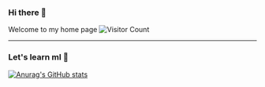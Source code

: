### Hi there 👋

<!-- 访客统计
-->
Welcome to my home page ![Visitor Count](https://profile-counter.glitch.me/lyhgalaxy/count.svg)

****

### Let's learn ml 👋

<!-- GitHub 统计卡片
   链接：https://github.com/anuraghazra/github-readme-stats/blob/master/docs/readme_cn.md
-->
[![Anurag's GitHub stats](https://github-readme-stats.vercel.app/api?username=lyhgalaxy&theme=buefy)](https://github.com/lyhgalaxy)




<!--
**lyhgalaxy/lyhgalaxy** is a ✨ _special_ ✨ repository because its `README.md` (this file) appears on your GitHub profile.

Here are some ideas to get you started:

- 🔭 I’m currently working on ...
- 🌱 I’m currently learning ...
- 👯 I’m looking to collaborate on ...
- 🤔 I’m looking for help with ...
- 💬 Ask me about ...
- 📫 How to reach me: ...
- 😄 Pronouns: ...
- ⚡ Fun fact: ...
-->
